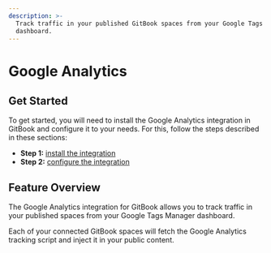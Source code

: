 ```yaml
---
description: >-
  Track traffic in your published GitBook spaces from your Google Tags Manager
  dashboard.
---
```


# Google Analytics

## Get Started

To get started, you will need to install the Google Analytics integration in GitBook and configure it to your needs. For this, follow the steps described in these sections:

* **Step 1:** [install the integration](../install-an-integration.md)
* **Step 2:** [configure the integration](configure-the-google-analytics-integration.md)

## Feature Overview

The Google Analytics integration for GitBook allows you to track traffic in your published spaces from your Google Tags Manager dashboard.

Each of your connected GitBook spaces will fetch the Google Analytics tracking script and inject it in your public content.
